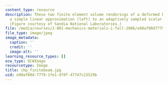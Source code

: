 ```yaml
---
content_type: resource
description: These two finite element volume renderings of a deformed beam compare
  a simple linear approximation (left) to an adaptively sampled scalar field (right).
  (Figure courtesy of Sandia National Laboratories.)
file: /media/courses/2-001-mechanics-materials-i-fall-2006/e90af00d77791fe1df8f47747c23529b_chp_finitebeam.jpg
file_type: image/jpeg
image_metadata:
  caption: ''
  credit: ''
  image-alt: ''
learning_resource_types: []
ocw_type: OCWImage
resourcetype: Image
title: chp_finitebeam.jpg
uid: e90af00d-7779-1fe1-df8f-47747c23529b
---
```

